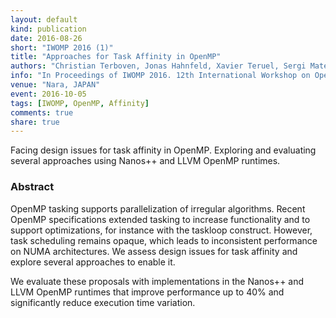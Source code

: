 ```yaml
---
layout: default
kind: publication
date: 2016-08-26
short: "IWOMP 2016 (1)"
title: "Approaches for Task Affinity in OpenMP"
authors: "Christian Terboven, Jonas Hahnfeld, Xavier Teruel, Sergi Mateo, Alejandro Duran, Michael Klemm, Stephen L. Olivier and Bronis R. de Supinski"
info: "In Proceedings of IWOMP 2016. 12th International Workshop on OpenMP. (p. 102-115)"
venue: "Nara, JAPAN"
event: 2016-10-05
tags: [IWOMP, OpenMP, Affinity]
comments: true
share: true
---
```


Facing design issues for task affinity in OpenMP. Exploring and evaluating
several approaches using Nanos++ and LLVM OpenMP runtimes.


### Abstract
OpenMP tasking supports parallelization of irregular algorithms. Recent OpenMP
specifications extended tasking to increase functionality and to support
optimizations, for instance with the taskloop construct. However, task
scheduling remains opaque, which leads to inconsistent performance on NUMA
architectures. We assess design issues for task affinity and explore
several approaches to enable it.

We evaluate  these proposals with implementations in the Nanos++ and LLVM
OpenMP runtimes that improve performance up to 40% and significantly reduce
execution time variation.



